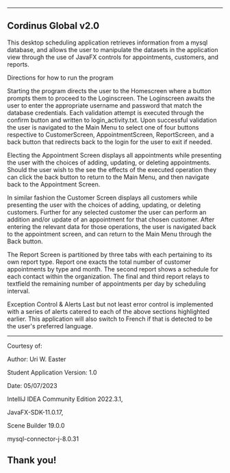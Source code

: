 -----------------------------------------
Cordinus Global v2.0
------------------------------------------

This desktop scheduling application retrieves information from a mysql database, and allows the user to manipulate the datasets in the application view through the use of JavaFX controls for appointments, customers, and reports.

Directions for how to run the program

Starting the program directs the user to the Homescreen where a button prompts them to proceed to the Loginscreen.
The Loginscreen awaits the user to enter the appropriate username and password that match the database credentials.
Each validation attempt is executed through the confirm button and written to login_activity.txt. Upon successful
validation the user is navigated to the Main Menu to select one of four buttons respective to CustomerScreen,
AppointmentScreen, ReportScreen, and a back button that redirects back to the login for the user to exit if needed.

Electing the Appointment Screen displays all appointments while presenting the user with the choices of adding,
updating, or deleting appointments. Should the user wish to the see the effects of the executed operation
they can click the back button to return to the Main Menu, and then navigate back to the Appointment Screen.

In similar fashion the Customer Screen displays all customers while presenting the user with the choices of adding,
updating, or deleting customers. Further for any selected customer the user can perform an addition and/or update
of an appointment for that chosen customer. After entering the relevant data for those operations, the user is 
navigated back to the appointment screen, and can return to the Main Menu through the Back button.


The Report Screen is partitioned by three tabs with each pertaining to its own report type.
Report one exacts the total number of customer appointments by type and month. The second
report shows a schedule for each contact within the organization. The final and third report
relays to textfield the remaining number of appointments per day by scheduling interval.

Exception Control & Alerts
Last but not least error control is implemented with a series of alerts catered to each of the
above sections highlighted earlier. This application will also switch to French if that is detected
to be the user's preferred language.


-----------------------------------------
Courtesy of:

Author: Uri W. Easter

Student Application Version: 1.0 

Date: 05/07/2023 




IntelliJ IDEA Community Edition 2022.3.1, 

JavaFX-SDK-11.0.17,

Scene Builder 19.0.0

mysql-connector-j-8.0.31

Thank you!
------------------------------------------
